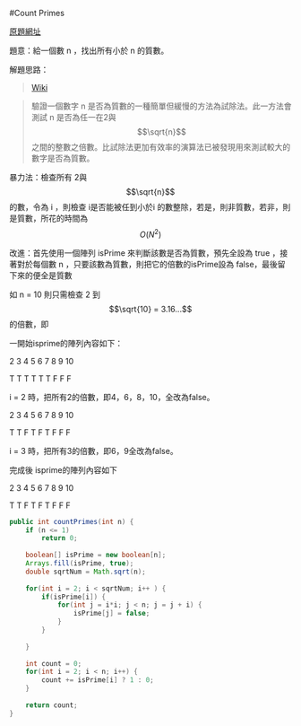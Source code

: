 
#Count Primes

[原題網址](https://leetcode.com/problems/count-primes/)

題意：給一個數 n ，找出所有小於 n 的質數。

解題思路：

>[Wiki](https://zh.wikipedia.org/wiki/%E7%B4%A0%E6%95%B0)

>驗證一個數字 n 是否為質數的一種簡單但緩慢的方法為試除法。此一方法會測試 n 是否為任一在2與$$\sqrt{n}$$之間的整數之倍數。比試除法更加有效率的演算法已被發現用來測試較大的數字是否為質數。

暴力法：檢查所有 2與$$\sqrt{n}$$ 的數，令為 i ，則檢查 i是否能被任到小於i 的數整除，若是，則非質數，若非，則是質數，所花的時間為 $$O(N^{2})$$


改進：首先使用一個陣列 isPrime 來判斷該數是否為質數，預先全設為 true ，接著對於每個數 n ，只要該數為質數，則把它的倍數的isPrime設為 false，最後留下來的便全是質數

如 n = 10 則只需檢查 2 到 $$\sqrt{10} = 3.16...$$ 的倍數，即

一開始isprime的陣列內容如下：

2  3  4  5  6  7  8  9  10

T  T  T  T  T  T  F  F  F

i = 2 時，把所有2的倍數，即4，6，8，10，全改為false。 

2  3  4  5  6  7  8  9  10

T  T  F  T  F  T  F  F  F

i = 3 時，把所有3的倍數，即6，9全改為false。  

完成後 isprime的陣列內容如下

2  3  4  5  6  7  8  9  10

T  T  F  T  F  T  F  F  F


```java
public int countPrimes(int n) {
    if (n <= 1)
        return 0;
        
    boolean[] isPrime = new boolean[n];
    Arrays.fill(isPrime, true);
    double sqrtNum = Math.sqrt(n);
    
    for(int i = 2; i < sqrtNum; i++ ) {
        if(isPrime[i]) {
            for(int j = i*i; j < n; j = j + i) {
                isPrime[j] = false;
            }
        }
        
    }
    
    int count = 0;
    for(int i = 2; i < n; i++) {
        count += isPrime[i] ? 1 : 0; 
    }
    
    return count;
}
```